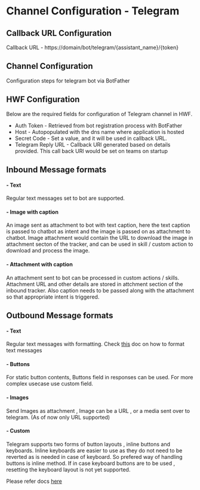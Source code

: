 # Channel Configuration - Telegram 

## Callback URL Configuration

Callback URL - https://domain/bot/telegram/{assistant_name}/{token}

## Channel Configuration 

Configuration steps for telegram bot via BotFather

## HWF Configuration

Below are the required fields for configuration of Telegram channel in HWF. 

- Auth Token - Retrieved from bot registration process with BotFather
- Host - Autopopulated with the dns name where application is hosted
- Secret Code - Set a value, and it will be used in callback URL.
- Telegram Reply URL - Callback URl generated based on details provided. This call back URl would be set on teams on startup

## Inbound Message formats 

#### - Text
Regular text messages set to bot are supported. 

#### - Image with caption 
An image sent as attachment to bot with text caption, here the text caption is passed to chatbot as intent
and the image is passed on as attachment to chatbot. 
Image attachment would contain the URL to download the image in attachment secton of the tracker, and can be used in skill / custom action 
to download and process the image.

#### - Attachment with caption

An attachment sent to bot can be processed in custom actions / skills. Attachment URL and other details are stored in attchment
section of the inbound tracker. Also caption needs to be passed along with the attachment so that appropriate intent is triggered. 

## Outbound Message formats 

#### - Text 
Regular text messages with formatting. Check [this](https://core.telegram.org/api/entities) doc on how to format text messages 

#### - Buttons 
For static button contents, Buttons field in responses can be used. For more complex usecase use custom field.

#### - Images 
Send Images as attachment , Image can be a URL , or a media sent over to telegram. (As of now only URL supported)

#### - Custom 

Telegram supports two forms of button layouts , inline buttons and keyboards. Inline keyboards are easier to use
as they do not need to be reverted as is needed in case of keyboard. So prefered way of handling buttons is inline method.
If in case keyboard buttons are to be used , resetting the keyboard layout is not yet supported. 

Please refer docs [here](https://core.telegram.org/bots#keyboards)
